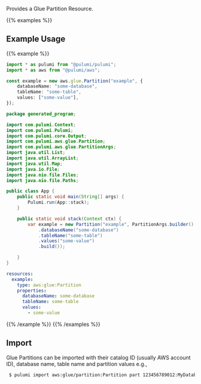 Provides a Glue Partition Resource.

{{% examples %}}
## Example Usage
{{% example %}}

```typescript
import * as pulumi from "@pulumi/pulumi";
import * as aws from "@pulumi/aws";

const example = new aws.glue.Partition("example", {
    databaseName: "some-database",
    tableName: "some-table",
    values: ["some-value"],
});
```
```java
package generated_program;

import com.pulumi.Context;
import com.pulumi.Pulumi;
import com.pulumi.core.Output;
import com.pulumi.aws.glue.Partition;
import com.pulumi.aws.glue.PartitionArgs;
import java.util.List;
import java.util.ArrayList;
import java.util.Map;
import java.io.File;
import java.nio.file.Files;
import java.nio.file.Paths;

public class App {
    public static void main(String[] args) {
        Pulumi.run(App::stack);
    }

    public static void stack(Context ctx) {
        var example = new Partition("example", PartitionArgs.builder()        
            .databaseName("some-database")
            .tableName("some-table")
            .values("some-value")
            .build());

    }
}
```
```yaml
resources:
  example:
    type: aws:glue:Partition
    properties:
      databaseName: some-database
      tableName: some-table
      values:
        - some-value
```
{{% /example %}}
{{% /examples %}}

## Import

Glue Partitions can be imported with their catalog ID (usually AWS account ID), database name, table name and partition values e.g.,

```sh
 $ pulumi import aws:glue/partition:Partition part 123456789012:MyDatabase:MyTable:val1#val2
```

 